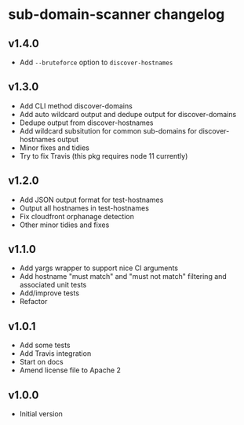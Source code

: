 # sub-domain-scanner changelog

## v1.4.0
* Add `--bruteforce` option to `discover-hostnames`

## v1.3.0
* Add CLI method discover-domains
* Add auto wildcard output and dedupe output for discover-domains
* Dedupe output from discover-hostnames
* Add wildcard subsitution for common sub-domains for discover-hostnames output
* Minor fixes and tidies
* Try to fix Travis (this pkg requires node 11 currently)

## v1.2.0
* Add JSON output format for test-hostnames
* Output all hostnames in test-hostnames
* Fix cloudfront orphanage detection
* Other minor tidies and fixes

## v1.1.0
* Add yargs wrapper to support nice CI arguments
* Add hostname "must match" and "must not match" filtering and associated unit tests
* Add/improve tests
* Refactor

## v1.0.1
* Add some tests
* Add Travis integration
* Start on docs
* Amend license file to Apache 2

## v1.0.0
* Initial version
